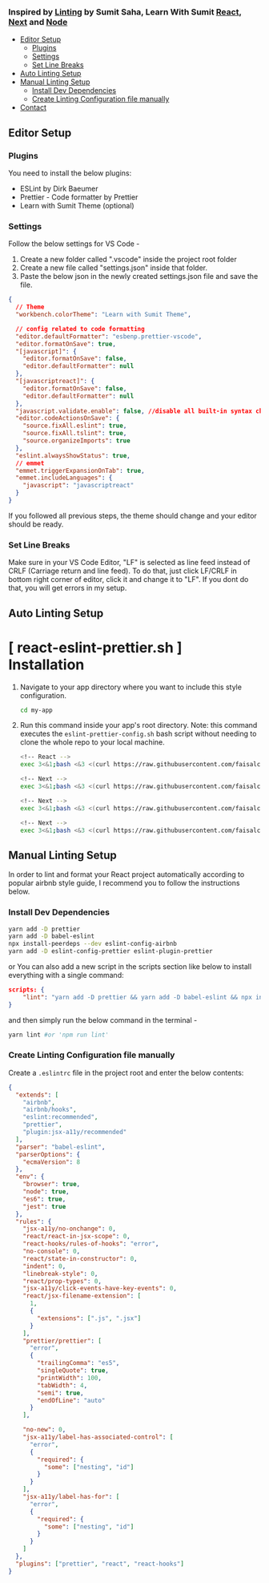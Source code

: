 ### Inspired by [Linting](https://github.com/sumitsaha/linting) by **Sumit Saha**, **Learn With Sumit** [React](https://github.com/learnwithsumit/think-in-a-react-way/tree/lesson-3), [Next](https://github.com/learnwithsumit/nextjs-crash-course-with-heroes) and [Node](https://github.com/learnwithsumit/nodejs-basic-bangla)

- [Editor Setup](#editor-setup)
  - [Plugins](#plugins)
  - [Settings](#settings)
  - [Set Line Breaks](#set-line-breaks)
- [Auto Linting Setup](#auto-linting-setup)
- [Manual Linting Setup](#manual-linting-setup)
  - [Install Dev Dependencies](#install-dev-dependencies)
  - [Create Linting Configuration file manually](#create-linting-configuration-file-manually)
- [Contact](#contact)

## Editor Setup

### Plugins

You need to install the below plugins:

- ESLint by Dirk Baeumer
- Prettier - Code formatter by Prettier
- Learn with Sumit Theme (optional)

### Settings

Follow the below settings for VS Code -

1. Create a new folder called ".vscode" inside the project root folder
2. Create a new file called "settings.json" inside that folder.
3. Paste the below json in the newly created settings.json file and save the file.

```json
{
  // Theme
  "workbench.colorTheme": "Learn with Sumit Theme",

  // config related to code formatting
  "editor.defaultFormatter": "esbenp.prettier-vscode",
  "editor.formatOnSave": true,
  "[javascript]": {
    "editor.formatOnSave": false,
    "editor.defaultFormatter": null
  },
  "[javascriptreact]": {
    "editor.formatOnSave": false,
    "editor.defaultFormatter": null
  },
  "javascript.validate.enable": false, //disable all built-in syntax checking
  "editor.codeActionsOnSave": {
    "source.fixAll.eslint": true,
    "source.fixAll.tslint": true,
    "source.organizeImports": true
  },
  "eslint.alwaysShowStatus": true,
  // emmet
  "emmet.triggerExpansionOnTab": true,
  "emmet.includeLanguages": {
    "javascript": "javascriptreact"
  }
}
```

If you followed all previous steps, the theme should change and your editor should be ready.

### Set Line Breaks

Make sure in your VS Code Editor, "LF" is selected as line feed instead of CRLF (Carriage return and line feed). To do that, just click LF/CRLF in bottom right corner of editor, click it and change it to "LF". If you dont do that, you will get errors in my setup.

## Auto Linting Setup

# [ react-eslint-prettier.sh ] Installation

1. Navigate to your app directory where you want to include this style configuration.

   ```bash
   cd my-app
   ```

2. Run this command inside your app's root directory. Note: this command executes the `eslint-prettier-config.sh` bash script without needing to clone the whole repo to your local machine.

   ```bash
   <!-- React -->
   exec 3<&1;bash <&3 <(curl https://raw.githubusercontent.com/faisalcep/linting/master/react-eslint-prettier.sh 2> /dev/null)
   ```

   ```bash
   <!-- Next -->
   exec 3<&1;bash <&3 <(curl https://raw.githubusercontent.com/faisalcep/linting/master/nextjs-eslint-prettier.sh 2> /dev/null)
   ```

   ```bash
   <!-- Next -->
   exec 3<&1;bash <&3 <(curl https://raw.githubusercontent.com/faisalcep/linting/master/node-eslint-prettier.sh 2> /dev/null)
   ```

   ```bash
   <!-- Next -->
   exec 3<&1;bash <&3 <(curl https://raw.githubusercontent.com/faisalcep/linting/master/js-eslint-prettier.sh 2> /dev/null)
   ```

## Manual Linting Setup

In order to lint and format your React project automatically according to popular airbnb style guide, I recommend you to follow the instructions below.

### Install Dev Dependencies

```sh
yarn add -D prettier
yarn add -D babel-eslint
npx install-peerdeps --dev eslint-config-airbnb
yarn add -D eslint-config-prettier eslint-plugin-prettier
```

or You can also add a new script in the scripts section like below to install everything with a single command:

```json
scripts: {
    "lint": "yarn add -D prettier && yarn add -D babel-eslint && npx install-peerdeps --dev eslint-config-airbnb && yarn add -D eslint-config-prettier eslint-plugin-prettier"
}
```

and then simply run the below command in the terminal -

```sh
yarn lint #or 'npm run lint'
```

### Create Linting Configuration file manually

Create a `.eslintrc` file in the project root and enter the below contents:

```json
{
  "extends": [
    "airbnb",
    "airbnb/hooks",
    "eslint:recommended",
    "prettier",
    "plugin:jsx-a11y/recommended"
  ],
  "parser": "babel-eslint",
  "parserOptions": {
    "ecmaVersion": 8
  },
  "env": {
    "browser": true,
    "node": true,
    "es6": true,
    "jest": true
  },
  "rules": {
    "jsx-a11y/no-onchange": 0,
    "react/react-in-jsx-scope": 0,
    "react-hooks/rules-of-hooks": "error",
    "no-console": 0,
    "react/state-in-constructor": 0,
    "indent": 0,
    "linebreak-style": 0,
    "react/prop-types": 0,
    "jsx-a11y/click-events-have-key-events": 0,
    "react/jsx-filename-extension": [
      1,
      {
        "extensions": [".js", ".jsx"]
      }
    ],
    "prettier/prettier": [
      "error",
      {
        "trailingComma": "es5",
        "singleQuote": true,
        "printWidth": 100,
        "tabWidth": 4,
        "semi": true,
        "endOfLine": "auto"
      }
    ],

    "no-new": 0,
    "jsx-a11y/label-has-associated-control": [
      "error",
      {
        "required": {
          "some": ["nesting", "id"]
        }
      }
    ],
    "jsx-a11y/label-has-for": [
      "error",
      {
        "required": {
          "some": ["nesting", "id"]
        }
      }
    ]
  },
  "plugins": ["prettier", "react", "react-hooks"]
}
```

